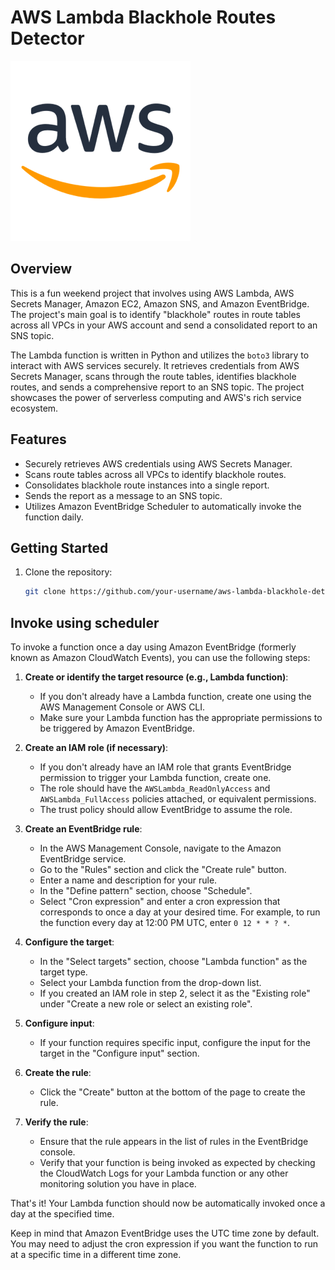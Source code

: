 # AWS Lambda Blackhole Routes Detector

![AWS Logo](https://raw.githubusercontent.com/github/explore/master/topics/aws/aws.png)

## Overview

This is a fun weekend project that involves using AWS Lambda, AWS Secrets Manager, Amazon EC2, Amazon SNS, and Amazon EventBridge. The project's main goal is to identify "blackhole" routes in route tables across all VPCs in your AWS account and send a consolidated report to an SNS topic.

The Lambda function is written in Python and utilizes the `boto3` library to interact with AWS services securely. It retrieves credentials from AWS Secrets Manager, scans through the route tables, identifies blackhole routes, and sends a comprehensive report to an SNS topic. The project showcases the power of serverless computing and AWS's rich service ecosystem.

## Features

- Securely retrieves AWS credentials using AWS Secrets Manager.
- Scans route tables across all VPCs to identify blackhole routes.
- Consolidates blackhole route instances into a single report.
- Sends the report as a message to an SNS topic.
- Utilizes Amazon EventBridge Scheduler to automatically invoke the function daily.

## Getting Started

1. Clone the repository:
   ```bash
   git clone https://github.com/your-username/aws-lambda-blackhole-detector.git


## Invoke using scheduler


To invoke a function once a day using Amazon EventBridge (formerly known as Amazon CloudWatch Events), you can use the following steps:

1. **Create or identify the target resource (e.g., Lambda function)**:
   - If you don't already have a Lambda function, create one using the AWS Management Console or AWS CLI.
   - Make sure your Lambda function has the appropriate permissions to be triggered by Amazon EventBridge.

2. **Create an IAM role (if necessary)**:
   - If you don't already have an IAM role that grants EventBridge permission to trigger your Lambda function, create one.
   - The role should have the `AWSLambda_ReadOnlyAccess` and `AWSLambda_FullAccess` policies attached, or equivalent permissions.
   - The trust policy should allow EventBridge to assume the role.

3. **Create an EventBridge rule**:
   - In the AWS Management Console, navigate to the Amazon EventBridge service.
   - Go to the "Rules" section and click the "Create rule" button.
   - Enter a name and description for your rule.
   - In the "Define pattern" section, choose "Schedule".
   - Select "Cron expression" and enter a cron expression that corresponds to once a day at your desired time. For example, to run the function every day at 12:00 PM UTC, enter `0 12 * * ? *`.

4. **Configure the target**:
   - In the "Select targets" section, choose "Lambda function" as the target type.
   - Select your Lambda function from the drop-down list.
   - If you created an IAM role in step 2, select it as the "Existing role" under "Create a new role or select an existing role".

5. **Configure input**:
   - If your function requires specific input, configure the input for the target in the "Configure input" section.

6. **Create the rule**:
   - Click the "Create" button at the bottom of the page to create the rule.

7. **Verify the rule**:
   - Ensure that the rule appears in the list of rules in the EventBridge console.
   - Verify that your function is being invoked as expected by checking the CloudWatch Logs for your Lambda function or any other monitoring solution you have in place.

That's it! Your Lambda function should now be automatically invoked once a day at the specified time.

Keep in mind that Amazon EventBridge uses the UTC time zone by default. You may need to adjust the cron expression if you want the function to run at a specific time in a different time zone.
